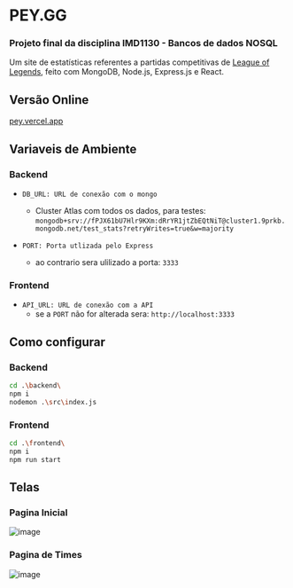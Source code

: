 # PEY.GG

### Projeto final da disciplina IMD1130 - Bancos de dados NOSQL
Um site de estatísticas referentes a partidas competitivas de <a href="https://na.leagueoflegends.com/en-us/">League of Legends</a>, feito com MongoDB, Node.js, Express.js e React.

## Versão Online
<a href="https://pey.vercel.app">pey.vercel.app</a>

## Variaveis de Ambiente
### Backend

- ``DB_URL: URL de conexão com o mongo``

  - Cluster Atlas com todos os dados, para testes: `mongodb+srv://fPJX61bU7Hlr9KXm:dRrYR1jtZbEQtNiT@cluster1.9prkb.mongodb.net/test_stats?retryWrites=true&w=majority`

- ``PORT: Porta utlizada pelo Express``
  - ao contrario sera ulilizado a porta: `3333`

### Frontend

- ``API_URL: URL de conexão com a API``
  - se a `PORT` não for alterada sera: `http://localhost:3333`

## Como configurar
### Backend

```bash
cd .\backend\
npm i
nodemon .\src\index.js
```
### Frontend

```bash
cd .\frontend\
npm i
npm run start
```
## Telas
### Pagina Inicial 

![image](https://user-images.githubusercontent.com/31046437/115972531-51d1a980-a525-11eb-86df-5036b2f1dc8e.png)
### Pagina de Times
![image](https://user-images.githubusercontent.com/31046437/115972561-83e30b80-a525-11eb-8a10-9984e9bd52e2.png)
